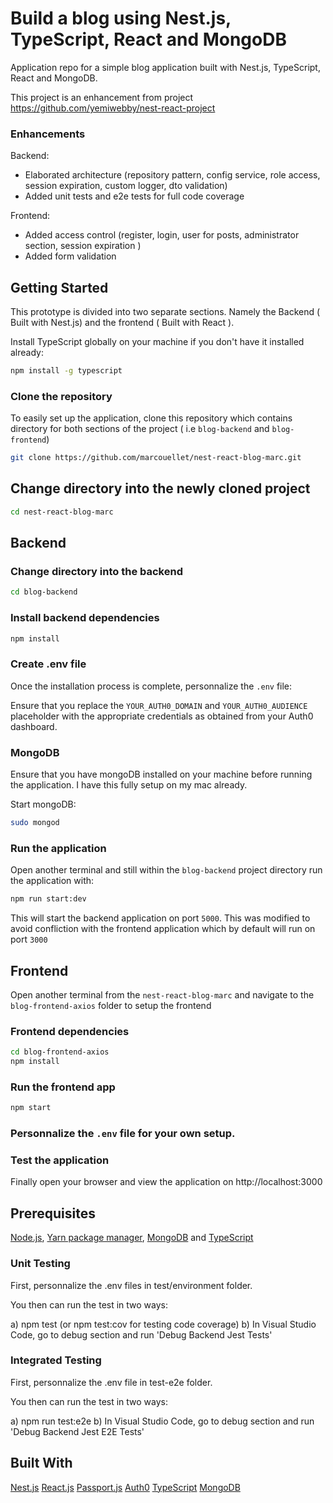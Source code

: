 # Build a blog using Nest.js, TypeScript, React and MongoDB

Application repo for a simple blog application built with Nest.js, TypeScript, React and MongoDB.

This project is an enhancement from project https://github.com/yemiwebby/nest-react-project

### Enhancements

Backend:

- Elaborated architecture (repository pattern, config service, role access, session expiration, custom logger, dto validation)
- Added unit tests and e2e tests for full code coverage

Frontend:

- Added access control (register, login, user for posts, administrator section, session expiration )
- Added form validation

## Getting Started
This prototype is divided into two separate sections. Namely the Backend ( Built with Nest.js) and the frontend
( Built with React ).

Install TypeScript globally on your machine if you don't have it installed already:

```bash
npm install -g typescript
```

### Clone the repository
To easily set up the application, clone this repository which contains directory for both sections of the project ( i.e `blog-backend` and `blog-frontend`)

```bash
git clone https://github.com/marcouellet/nest-react-blog-marc.git
```

## Change directory into the newly cloned project
```bash
cd nest-react-blog-marc
```

## Backend
### Change directory into the backend
```bash
cd blog-backend
```

### Install backend dependencies

```bash
npm install
```

### Create .env file
Once the installation process is complete, personnalize the `.env` file:


Ensure that you replace the `YOUR_AUTH0_DOMAIN` and `YOUR_AUTH0_AUDIENCE` placeholder with the appropriate credentials as obtained from your Auth0 dashboard.


### MongoDB
Ensure that you have mongoDB installed on your machine before running the application. I have this fully setup on my mac already.

Start mongoDB:

```bash
sudo mongod
```

### Run the application
Open another terminal and still within the `blog-backend` project directory run the application with:

```bash
npm run start:dev
```

This will start the backend application on port `5000`. This was modified to avoid confliction with the frontend application which by default will run on port `3000`


## Frontend
Open another terminal from the `nest-react-blog-marc` and navigate to the `blog-frontend-axios` folder to setup the frontend

### Frontend dependencies
```bash
cd blog-frontend-axios
npm install
```

### Run the frontend app

```bash
npm start
```

### Personnalize the `.env` file for your own setup.
### Test the application
Finally open your browser and view the application on http://localhost:3000
## Prerequisites
 [Node.js](https://nodejs.org/en/), [Yarn package manager](https://yarnpkg.com/lang/en/docs/install/#mac-stable), [MongoDB](https://docs.mongodb.com/v3.2/installation/) and [TypeScript](https://www.typescriptlang.org/)

### Unit Testing

First, personnalize the .env files in test/environment folder.

You then can run the test in two ways:

a) npm test (or npm test:cov for testing code coverage) 
b) In Visual Studio Code, go to debug section and run 'Debug Backend Jest Tests'

### Integrated Testing

First, personnalize the .env file in test-e2e folder.

You then can run the test in two ways:

a) npm run test:e2e
b) In Visual Studio Code, go to debug section and run 'Debug Backend Jest E2E Tests'

## Built With
[Nest.js]()
[React.js]()
[Passport.js]()
[Auth0]() 
[TypeScript]()
[MongoDB]() 